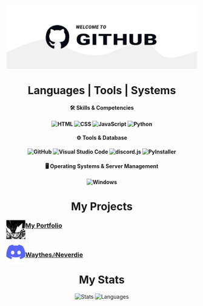 <img align="center" width="1000" src="https://github.com/Izuku44/Izuku/blob/main/img/jsp.png">
<h1 align="center">Languages | Tools | Systems</h1>

<h4 align="center">🛠️ Skills & Competencies</h4>
<h4 align="center">
    <img src="https://img.shields.io/badge/HTML-E34F26?style=flat-square&logo=html5&logoColor=white" alt="HTML">
    <img src="https://img.shields.io/badge/CSS-1572B6?style=flat-square&logo=css3&logoColor=white" alt="CSS">
    <img src="https://img.shields.io/badge/JavaScript-F7DF1E?style=flat-square&logo=javascript&logoColor=black" alt="JavaScript">
    <img src="https://img.shields.io/badge/Python-3776AB?style=flat-square&logo=python&logoColor=white" alt="Python">
</h4>

<h4 align="center">⚙️ Tools & Database</h4>
<h4 align="center">
    <img src="https://img.shields.io/badge/GitHub-181717?style=flat-square&logo=github&logoColor=white" alt="GitHub">
    <img src="https://img.shields.io/badge/Visual%20Studio%20Code-007ACC?style=flat-square&logo=visual-studio-code&logoColor=white" alt="Visual Studio Code">
    <img src="https://img.shields.io/badge/discord.js-738ADB?style=flat-square&logo=discord&logoColor=white" alt="discord.js">
    <img src="https://img.shields.io/badge/PyInstaller-3776AB?style=flat-square&logo=python&logoColor=white" alt="PyInstaller"><br>
</h4>

<h4 align="center">🖥️ Operating Systems & Server Management</h4>
<h4 align="center">
    <img src="https://img.shields.io/badge/Windows-0078D6?style=flat-square&logo=windows&logoColor=white" alt="Windows">
</h4>

<h1 align="center">My Projects</h1>
  <img width="50" align="left" src="https://github.com/Izuku44/Izuku/blob/main/img/Izuku.jpg">
    <h3><a href="https://izuku44.github.io/portfolio/">My Portfolio</a></h3><br>
  <img width="50" align="left" src="https://github.com/Izuku44/Izuku/blob/main/img/discord.png">
    <h3><a href="https://disboard.org/fr/server/949430993662660689">Waythes🎶Neverdie</a></h3>

<h1 align="center">My Stats</h1>
<p align="center">
    <img height="180em" src="https://github-readme-stats.vercel.app/api?username=Izuku44&theme=radical" alt="Stats">
    <img height="180em" src="https://github-readme-stats-eight-theta.vercel.app/api/top-langs/?username=Izuku44&layout=compact&langs_count=8&theme=radical" alt="Languages">
</p>
